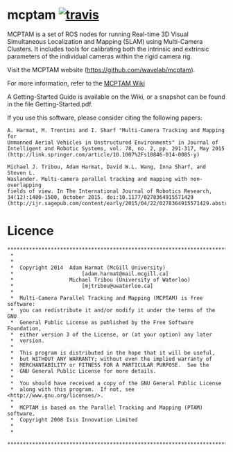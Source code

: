 # mcptam [![travis][travis_status]][travis_page]

MCPTAM is a set of ROS nodes for running Real-time 3D Visual Simultaneous
Localization and Mapping (SLAM) using Multi-Camera Clusters. It includes tools
for calibrating both the intrinsic and extrinsic parameters of the individual
cameras within the rigid camera rig.

Visit the MCPTAM website (https://github.com/wavelab/mcptam).

For more information, refer to the [MCPTAM Wiki][mcptam_wiki] 

A Getting-Started Guide is available on the Wiki, or a snapshot can be found in
the file Getting-Started.pdf.

If you use this software, please consider citing the following papers:

    A. Harmat, M. Trentini and I. Sharf "Multi-Camera Tracking and Mapping for
    Unmanned Aerial Vehicles in Unstructured Environments" in Journal of
    Intelligent and Robotic Systems, vol. 78, no. 2, pp. 291-317, May 2015
    (http://link.springer.com/article/10.1007%2Fs10846-014-0085-y)
 
    Michael J. Tribou, Adam Harmat, David W.L. Wang, Inna Sharf, and Steven L.
    Waslander. Multi-camera parallel tracking and mapping with non-overlapping
    fields of view. In The International Journal of Robotics Research,
    34(12):1480-1500, October 2015. doi:10.1177/0278364915571429
    (http://ijr.sagepub.com/content/early/2015/04/22/0278364915571429.abstract).


# Licence

    *************************************************************************
     *  
     *  
     *  Copyright 2014  Adam Harmat (McGill University) 
     *                      [adam.harmat@mail.mcgill.ca]
     *                  Michael Tribou (University of Waterloo)
     *                      [mjtribou@uwaterloo.ca]
     *
     *  Multi-Camera Parallel Tracking and Mapping (MCPTAM) is free software:
     *  you can redistribute it and/or modify it under the terms of the GNU 
     *  General Public License as published by the Free Software Foundation,
     *  either version 3 of the License, or (at your option) any later
     *  version.
     *
     *  This program is distributed in the hope that it will be useful,
     *  but WITHOUT ANY WARRANTY; without even the implied warranty of
     *  MERCHANTABILITY or FITNESS FOR A PARTICULAR PURPOSE.  See the
     *  GNU General Public License for more details.
     *
     *  You should have received a copy of the GNU General Public License
     *  along with this program.  If not, see <http://www.gnu.org/licenses/>.
     *  
     *  MCPTAM is based on the Parallel Tracking and Mapping (PTAM) software.
     *  Copyright 2008 Isis Innovation Limited
     *  
     *  
     *************************************************************************


[mcptam_wiki]: https://github.com/wavelab/mcptam/wiki
[travis_page]: https://travis-ci.org/wavelab/mcptam
[travis_status]: https://travis-ci.org/wavelab/mcptam.svg